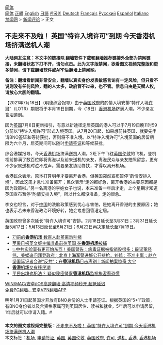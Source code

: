  <!-- 面包屑导航 --> <div class="breadcrumb"><!-- GTranslate: https://gtranslate.io/ -->  <div class="switcher notranslate">  <div class="selected">  <a href="#" onclick="return false;"> 简体</a>  </div>  <div class="option">  <a href="https://www.bannedbook.org" onclick="doGTranslate('zh-CN|zh-CN');jQuery('div.switcher div.selected a').html(jQuery(this).html());return false;" title="简体中文" class="nturl selected"> 简体</a>  <a href="https://www.bannedbook.org/zh-tw/" onclick="doGTranslate('zh-CN|zh-TW');jQuery('div.switcher div.selected a').html(jQuery(this).html());return false;" title="繁體中文" class="nturl"> 正體</a>  <a href="https://www.bannedbook.org/en/" onclick="doGTranslate('zh-CN|en');jQuery('div.switcher div.selected a').html(jQuery(this).html());return false;" title="English" class="nturl"> English</a>  <a href="https://www.bannedbook.org/ja/" onclick="doGTranslate('zh-CN|ja');jQuery('div.switcher div.selected a').html(jQuery(this).html());return false;" title="日本語" class="nturl"> 日語</a>  <a href="https://www.bannedbook.org/ko/" onclick="doGTranslate('zh-CN|ko');jQuery('div.switcher div.selected a').html(jQuery(this).html());return false;" title="한국어" class="nturl"> 한국어</a>  <a href="https://www.bannedbook.org/de/" onclick="doGTranslate('zh-CN|de');jQuery('div.switcher div.selected a').html(jQuery(this).html());return false;" title="Deutsch" class="nturl"> Deutsch</a>  <a href="https://www.bannedbook.org/fr/" onclick="doGTranslate('zh-CN|fr');jQuery('div.switcher div.selected a').html(jQuery(this).html());return false;" title="Français" class="nturl"> Français</a>  <a href="https://www.bannedbook.org/ru/" onclick="doGTranslate('zh-CN|ru');jQuery('div.switcher div.selected a').html(jQuery(this).html());return false;" title="Русский" class="nturl"> Русский</a>  <a href="https://www.bannedbook.org/es/" onclick="doGTranslate('zh-CN|es');jQuery('div.switcher div.selected a').html(jQuery(this).html());return false;" title="Español" class="nturl"> Español</a>  <a href="https://www.bannedbook.org/it/" onclick="doGTranslate('zh-CN|it');jQuery('div.switcher div.selected a').html(jQuery(this).html());return false;" title="Italiano" class="nturl"> Italiano</a>  </div>  </div>      <div class='breadcrumb-sub'><!-- Breadcrumb NavXT 6.3.0 --> <a href="https://www.bannedbook.org/" class="home">禁闻网</a> &gt; <a href="https://www.bannedbook.org/bnews/comments/" class="category">新闻评论</a> &gt; 正文</div></div><h2>不走来不及啦！ 英国“特许入境许可”到期 今天香港机场挤满送机人潮</h2> <p class="notice"><b>大陆网友注意：本文中的链接除 <a href="https://github.com/bannedbook/fanqiang" >翻墙</a>软件下载和<a href="https://github.com/killgcd/justmysocks/blob/master/README.md">翻墙推荐</a>链接外全部为禁网链接，未翻墙状态下打不开，请勿点击。此为文字版禁闻，欲看图文视频完整版和更多禁闻，请下载<a href="https://github.com/bannedbook/fanqiang">翻墙软件或APP</a>后翻墙上禁闻网。</p><p>备注：翻墙看新闻非常安全，翻墙以真实身份发表敏感言论有一定风险，但只看不说则没有任何风险，翻的人太多，政府管不过来，也不管。信息自由是天赋人权，请放心大胆的翻墙。</b></p>  <div class="entry"> <p>              <a href="https://i2.wp.com/upload-images-bucket-v64rleca837do.s3.eu-west-1.amazonaws.com/wp-content/uploads/2021/07/18144001/0718-hk-tu.jpg?fit=1280%2C720&#038;ssl=1" data-caption=""></a>                            </p> <p>【2021年7月18日】（明德综合报导）由于<a href="https://www.bannedbook.org/bnews/tag/%E8%8B%B1%E5%9B%BD%E6%94%BF%E5%BA%9C/" class="st_tag internal_tag" rel="tag" title="标签 英国政府 下的日志">英国政府</a>的酌情入境安排“特许入境<a href="https://www.bannedbook.org/bnews/tag/%E8%AE%B8%E5%8F%AF/" class="st_tag internal_tag" rel="tag" title="标签 许可 下的日志">许可</a>”（LOTR）期限将于本月19日到期，今（18日）<a href="https://www.bannedbook.org/bnews/tag/%E9%A6%99%E6%B8%AF%E6%9C%BA%E5%9C%BA/" class="st_tag internal_tag" rel="tag" title="标签 香港机场 下的日志">香港机场</a>挤满人潮，不少亲友含泪道别。</p>  <p>因为<a href="https://www.bannedbook.org/bnews/tag/%e8%8b%b1%e5%9b%bd/" class="st_tag internal_tag" rel="tag" title="标签 英国 下的日志">英国</a>7月8日更新指引，有意以新途径定居英国的港人可以于7月19日晚11时59分前以“特许入境许可”形式入境英国。从7月20日起，如果想前往英国，就要先申请BNO签证和等待获批，否则将不准入境。以“特许入境许可”入境英国的居留期限为六个月，居英期间可以随时<a href="https://www.bannedbook.org/bnews/tag/%E7%94%B3%E8%AF%B7%E7%AD%BE%E8%AF%81/" class="st_tag internal_tag" rel="tag" title="标签 申请签证 下的日志">申请签证</a>和等候获批。</p> <p>综合港媒报导，今天<a href="https://www.bannedbook.org/bnews/tag/%e9%a6%99%e6%b8%af/" class="st_tag internal_tag" rel="tag" title="标签 香港 下的日志">香港</a><a href="https://www.bannedbook.org/bnews/tag/%e6%9c%ba%e5%9c%ba/" class="st_tag internal_tag" rel="tag" title="标签 机场 下的日志">机场</a>挤满<a href="https://www.bannedbook.org/bnews/tag/%E9%80%81%E6%9C%BA/" class="st_tag internal_tag" rel="tag" title="标签 送机 下的日志">送机</a>人潮，2班下午飞往<a href="https://www.bannedbook.org/bnews/tag/%E8%8B%B1%E5%9B%BD%E4%BC%A6%E6%95%A6/" class="st_tag internal_tag" rel="tag" title="标签 英国伦敦 下的日志">英国伦敦</a>的飞机，登机柜前排满了数百位即将离港以及前来送机的亲友，离港民众与亲友拍照留念，更有不少家属送机时泣不成声，需要亲友协助搀扶，才得以离开机场。</p>  <p>香港民众表示，原本打算明年才要离开香港，但英国突然宣布暂停“酌情安排入境”，因此这周才急忙准备离开；民众表示“走的都好急，离开香港的主要原因都是因为政策啦。”另一名离港的李姓女子也说，本来准备一年后才走，上个星期才知道英国宣布暂停“酌情安排入境”，所以什么都没准备，走的很急。</p> <p>李女也坦言，对于<span class='wp_keywordlink_affiliate'><a href="https://www.bannedbook.org/" title="中国" target="_blank">中国</a></span>的洗脑政策感到忧心与害怕，是她离开香港的主要原因；她也表示若未来香港政治环境好转，她会考虑回香港定居。</p>  <p>英国政府曾多次延长“特许入境许可”安排。2月18日延长至3月31日；3月31日延长至5月17日；5月13日延长至6月21日；6月22日再决定延长至7月19日。</p> <ul class='op-related-articles' title='相关阅读'> <li><a href='https://www.bannedbook.org/bnews/ssgc/20210701/1578247.html' target='_blank'>7.1前的<b>香港机场</b> 数百人赴英离愁别绪</a></li> <li><a href='https://www.bannedbook.org/bnews/worldnews/20210628/1575868.html' target='_blank'>苹果日报英文版主编准备前往英国 在<b>香港机场</b>被捕</a></li> <li><a href='https://www.bannedbook.org/bnews/bannedvideo/20210625/1574097.html' target='_blank'>💥中共实验室有更可怕东西！美国警告；病毒证据被指销毁很多；辟谣董经纬，美媒追问拜登政府；北京上海军警进城公开持枪，刘鹤：不准出事；赵立坚国际记者会说“反共”；在<b>香港机场</b>目击离别｜新闻拍案惊奇 大宇</a></li> <li><a href='https://www.bannedbook.org/bnews/cnnews/hknews/20210404/1519542.html' target='_blank'><b>香港机场</b>又有移民潮</a></li> <li><a href='https://www.bannedbook.org/bnews/headline/20210120/1471579.html' target='_blank'>平民出境也犯法？ 疑似秘密警察<b>香港机场</b>监视旅客惹恐慌</a></li> </ul> <p class="texttj"> <a href="https://github.com/bannedbook/fanqiang/wiki/V2ray%E6%9C%BA%E5%9C%BA" target="_blank">WIN/MAC/安卓/iOS高速翻墙:高清视频秒开,超低延迟</a><br/> <a href="https://github.com/bannedbook/fanqiang/wiki/%E7%A6%81%E9%97%BB%E7%BD%91%E5%AE%89%E5%8D%93%E7%BF%BB%E5%A2%99%E6%96%B0%E9%97%BBAPP" target="_blank">免费PC翻墙、安卓VPN翻墙APP</a></p> <p>明年1月31日起英国才开放有BNO身份的人士申请签证。根据英国的“5+1”政策，有BNO身份者以及合资格家属可到英国居住、读书和就业，5年后可以申请居留，1年后就可以申请入籍。#</p><a name='sharetosocial'></a>  <div style="margin-bottom:5px;padding-bottom:5px;clear:both"> <div id="archive-pix-1" class="banner-ads"> <!-- AuctionX Display platform tag START --> <div id="26318x728x90x621x_ADSLOT2" clicktrack="%%CLICK_URL_ESC%%"></div> <!-- AuctionX Display platform tag END --> </div> <div id="archive-pix-2" class="banner-ads"> <!-- AuctionX Display platform tag START --> <div id="26315x300x250x621x_ADSLOT2" clicktrack="%%CLICK_URL_ESC%%"></div> <!-- AuctionX Display platform tag END --> </div> </div>    <div id="archive-pix-1" class="banner-ads"> <!-- AuctionX Display platform tag START --> <div id="26318x728x90x621x_ADSLOT3" clicktrack="%%CLICK_URL_ESC%%"></div> <!-- AuctionX Display platform tag END --> </div> <div><b>本文的图文或视频完整版</b>：<a href='https://www.bannedbook.org/bnews/comments/20210718/1589661.html'>不走来不及啦！ 英国“特许入境许可”到期 今天香港机场挤满送机人潮</a></div>  </div><!--END ENTRY--> <div class="postfooter"> <div>本文标签：<a href="https://www.bannedbook.org/bnews/tag/%e6%9c%ba%e5%9c%ba/" rel="tag">机场</a>, <a href="https://www.bannedbook.org/bnews/tag/%E7%94%B3%E8%AF%B7%E7%AD%BE%E8%AF%81/" rel="tag">申请签证</a>, <a href="https://www.bannedbook.org/bnews/tag/%e8%8b%b1%e5%9b%bd/" rel="tag">英国</a>, <a href="https://www.bannedbook.org/bnews/tag/%E8%8B%B1%E5%9B%BD%E4%BC%A6%E6%95%A6/" rel="tag">英国伦敦</a>, <a href="https://www.bannedbook.org/bnews/tag/%E8%8B%B1%E5%9B%BD%E6%94%BF%E5%BA%9C/" rel="tag">英国政府</a>, <a href="https://www.bannedbook.org/bnews/tag/%E8%AE%B8%E5%8F%AF/" rel="tag">许可</a>, <a href="https://www.bannedbook.org/bnews/tag/%E9%80%81%E6%9C%BA/" rel="tag">送机</a>, <a href="https://www.bannedbook.org/bnews/tag/%e9%a6%99%e6%b8%af/" rel="tag">香港</a>, <a href="https://www.bannedbook.org/bnews/tag/%E9%A6%99%E6%B8%AF%E6%9C%BA%E5%9C%BA/" rel="tag">香港机场</a></div>  </div><!--END POSTFOOTER--> 